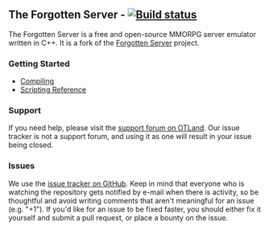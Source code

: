The Forgotten Server - [![Build status](https://ci.appveyor.com/api/projects/status/0ty9sfen6qhapdt5?svg=true)](https://ci.appveyor.com/project/marcomoa/server)
----------------------------------------------------

The Forgotten Server is a free and open-source MMORPG server emulator written in C++. It is a fork of the [Forgotten Server](https://github.com/otland/forgottenserver) project.

### Getting Started
* [Compiling](https://github.com/otland/forgottenserver/wiki/Compiling)
* [Scripting Reference](https://github.com/otland/forgottenserver/wiki/Script-Interface)

### Support
If you need help, please visit the [support forum on OTLand](https://otland.net/forums/support.16/). Our issue tracker is not a support forum, and using it as one will result in your issue being closed.

### Issues
We use the [issue tracker on GitHub](https://github.com/omarcopires/server/issues). Keep in mind that everyone who is watching the repository gets notified by e-mail when there is activity, so be thoughtful and avoid writing comments that aren't meaningful for an issue (e.g. "+1"). If you'd like for an issue to be fixed faster, you should either fix it yourself and submit a pull request, or place a bounty on the issue.
